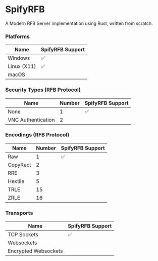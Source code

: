 # SpifyRFB
A Modern RFB Server implementation using Rust, written from scratch.

### Platforms

| Name                       | SpifyRFB Support |
|----------------------------|--------------|
| Windows                    | ✅            |
| Linux (X11)                | ✅            |
| macOS                      |              |

### Security Types (RFB Protocol)

|Name               |Number      | SpifyRFB Support |
|-------------------|------------|--------------|
|None               |          1 |           ✅ |
|VNC Authentication |          2 |              |

### Encodings (RFB Protocol)

| Name     | Number | SpifyRFB Support | 
|----------|--------|--------------|
| Raw      | 1      |        ✅     |
| CopyRect | 2      |              |
| RRE      | 3      |              |
| Hextile  | 5      |              |
| TRLE     | 15     |              | 
| ZRLE     | 16     |              |


### Transports

| Name                       | SpifyRFB Support |
|----------------------------|--------------|
| TCP Sockets                | ✅            |
| Websockets                 |              |
| Encrypted Websockets       |              |
